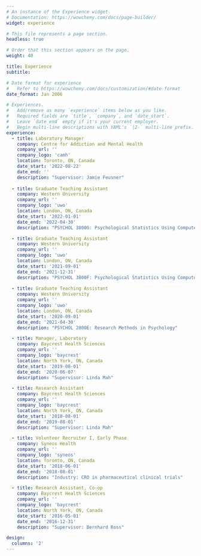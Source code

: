 ```yaml
---
# An instance of the Experience widget.
# Documentation: https://wowchemy.com/docs/page-builder/
widget: experience

# This file represents a page section.
headless: true

# Order that this section appears on the page.
weight: 40

title: Experience
subtitle:

# Date format for experience
#   Refer to https://wowchemy.com/docs/customization/#date-format
date_format: Jan 2006

# Experiences.
#   Add/remove as many `experience` items below as you like.
#   Required fields are `title`, `company`, and `date_start`.
#   Leave `date_end` empty if it's your current employer.
#   Begin multi-line descriptions with YAML's `|2-` multi-line prefix.
experience:
  - title: Laboratory Manager
    company: Centre for Addiction and Mental Health
    company_url: ''
    company_logo: 'camh'
    location: Toronto, ON, Canada
    date_start: '2022-08-22'
    date_end: ''
    description: "Supervisor: Jamie Feusner"
    
  - title: Graduate Teaching Assistant
    company: Western University
    company_url: ''
    company_logo: 'uwo'
    location: London, ON, Canada
    date_start: '2022-01-01'
    date_end: '2022-04-30'
    description: "PSYCHOL 3800G: Psychological Statistics Using Computers"

  - title: Graduate Teaching Assistant
    company: Western University
    company_url: ''
    company_logo: 'uwo'
    location: London, ON, Canada
    date_start: '2021-09-01'
    date_end: '2021-12-31'
    description: "PSYCHOL 3800F: Psychological Statistics Using Computers"
        
  - title: Graduate Teaching Assistant
    company: Western University
    company_url: ''
    company_logo: 'uwo'
    location: London, ON, Canada
    date_start: '2020-09-01'
    date_end: '2021-04-30'
    description: "PSYCHOL 2800E: Research Methods in Psychology"

  - title: Manager, Laboratory
    company: Baycrest Health Sciences
    company_url: ''
    company_logo: 'baycrest'
    location: North York, ON, Canada
    date_start: '2019-08-01'
    date_end: '2020-06-07'
    description: "Supervisor: Linda Mah"

  - title: Research Assistant
    company: Baycrest Health Sciences
    company_url: ''
    company_logo: 'baycrest'
    location: North York, ON, Canada
    date_start: '2018-08-01'
    date_end: '2019-08-01'
    description: "Supervisor: Linda Mah"

  - title: Volunteer Recruiter I, Early Phase
    company: Syneos Health
    company_url: ''
    company_logo: 'syneos'
    location: Toronto, ON, Canada
    date_start: '2018-06-01'
    date_end: '2018-08-01'
    description: "Industry: CRO in pharmaceutical clinical trials"

  - title: Research Assistant, Co-op
    company: Baycrest Health Sciences
    company_url: ''
    company_logo: 'baycrest'
    location: North York, ON, Canada
    date_start: '2016-05-01'
    date_end: '2016-12-31'
    description: "Supervisor: Bernhard Ross"

design:
  columns: '2'
---
```

